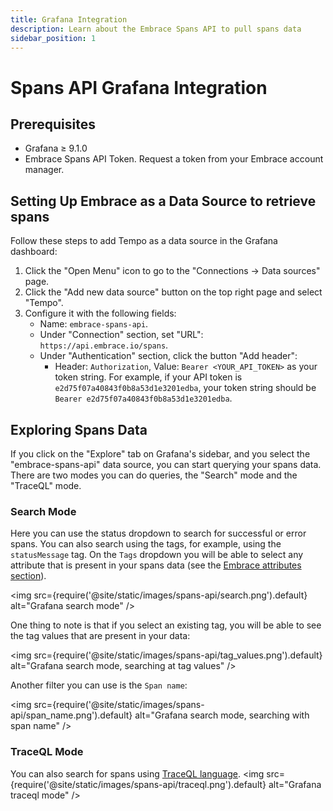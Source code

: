 ```yaml
---
title: Grafana Integration
description: Learn about the Embrace Spans API to pull spans data 
sidebar_position: 1
---
```


# Spans API Grafana Integration

## Prerequisites

- Grafana ≥ 9.1.0
- Embrace Spans API Token. Request a token from your Embrace account manager.

## Setting Up Embrace as a Data Source to retrieve spans

Follow these steps to add Tempo as a data source in the Grafana dashboard:
1. Click the "Open Menu" icon to go to the "Connections -> Data sources" page.
1. Click the "Add new data source" button on the top right page and select "Tempo".
1. Configure it with the following fields:
   - Name: `embrace-spans-api`.
   - Under "Connection" section, set "URL": `https://api.embrace.io/spans`.
   - Under "Authentication" section, click the button "Add header":
      - Header: `Authorization`, Value: `Bearer <YOUR_API_TOKEN>` as your token string. For example, if your API token is `e2d75f07a40843f0b8a53d1e3201edba`, your token string should be `Bearer e2d75f07a40843f0b8a53d1e3201edba`.

## Exploring Spans Data

If you click on the "Explore" tab on Grafana's sidebar, and you select the "embrace-spans-api" data source, you can start querying your spans data.
There are two modes you can do queries, the "Search" mode and the "TraceQL" mode.

### Search Mode
Here you can use the status dropdown to search for successful or error spans.
You can also search using the tags, for example, using the `statusMessage` tag. 
On the `Tags` dropdown you will be able to select any attribute that is present in your spans data
(see the [Embrace attributes section](/spans-api/index.md#embrace-attributes)).

<img src={require('@site/static/images/spans-api/search.png').default} alt="Grafana search mode" />

One thing to note is that if you select an existing tag, you will be able to see the tag values that are present in your data:

<img src={require('@site/static/images/spans-api/tag_values.png').default} alt="Grafana search mode, searching at tag values" />

Another filter you can use is the `Span name`:

<img src={require('@site/static/images/spans-api/span_name.png').default} alt="Grafana search mode, searching with span name" />

### TraceQL Mode
You can also search for spans using [TraceQL language](https://grafana.com/docs/tempo/latest/traceql/#query-with-traceql).
<img src={require('@site/static/images/spans-api/traceql.png').default} alt="Grafana traceql mode" />

